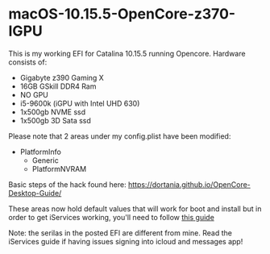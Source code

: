 # macOS-10.15.5-OpenCore-z370-IGPU
This is my working EFI for Catalina 10.15.5 running Opencore. Hardware consists of: 
* Gigabyte z390 Gaming X
* 16GB GSkill DDR4 Ram
* NO GPU
* i5-9600k (iGPU with Intel UHD 630)
* 1x500gb NVME ssd
* 1x500gb 3D Sata ssd

Please note that 2 areas under my config.plist have been modified:

* PlatformInfo
  * Generic
  * PlatformNVRAM
  
Basic steps of the hack found here: https://dortania.github.io/OpenCore-Desktop-Guide/ 
  
These areas now hold default values that will work for boot and install but in order to get iServices working, you'll need to follow [this guide](https://dortania.github.io/OpenCore-Desktop-Guide/post-install/iservices.html)

Note: the serilas in the posted EFI are different from mine. Read the iServices guide if having issues signing into icloud and messages app!
